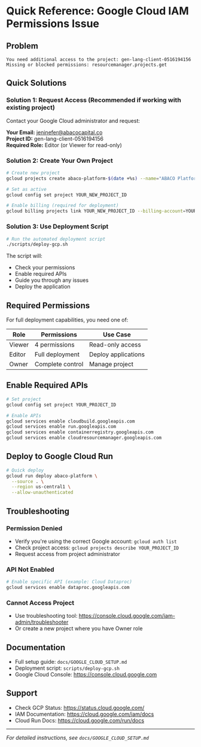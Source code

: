 # Quick Reference: Google Cloud IAM Permissions Issue

## Problem
```
You need additional access to the project: gen-lang-client-0516194156
Missing or blocked permissions: resourcemanager.projects.get
```

## Quick Solutions

### Solution 1: Request Access (Recommended if working with existing project)

Contact your Google Cloud administrator and request:

**Your Email:** jeninefer@abacocapital.co  
**Project ID:** gen-lang-client-0516194156  
**Required Role:** Editor (or Viewer for read-only)

### Solution 2: Create Your Own Project

```bash
# Create new project
gcloud projects create abaco-platform-$(date +%s) --name="ABACO Platform"

# Set as active
gcloud config set project YOUR_NEW_PROJECT_ID

# Enable billing (required for deployment)
gcloud billing projects link YOUR_NEW_PROJECT_ID --billing-account=YOUR_BILLING_ACCOUNT
```

### Solution 3: Use Deployment Script

```bash
# Run the automated deployment script
./scripts/deploy-gcp.sh
```

The script will:
- Check your permissions
- Enable required APIs
- Guide you through any issues
- Deploy the application

## Required Permissions

For full deployment capabilities, you need one of:

| Role | Permissions | Use Case |
|------|-------------|----------|
| Viewer | 4 permissions | Read-only access |
| Editor | Full deployment | Deploy applications |
| Owner | Complete control | Manage project |

## Enable Required APIs

```bash
# Set project
gcloud config set project YOUR_PROJECT_ID

# Enable APIs
gcloud services enable cloudbuild.googleapis.com
gcloud services enable run.googleapis.com
gcloud services enable containerregistry.googleapis.com
gcloud services enable cloudresourcemanager.googleapis.com
```

## Deploy to Google Cloud Run

```bash
# Quick deploy
gcloud run deploy abaco-platform \
  --source . \
  --region us-central1 \
  --allow-unauthenticated
```

## Troubleshooting

### Permission Denied
- Verify you're using the correct Google account: `gcloud auth list`
- Check project access: `gcloud projects describe YOUR_PROJECT_ID`
- Request access from project administrator

### API Not Enabled
```bash
# Enable specific API (example: Cloud Dataproc)
gcloud services enable dataproc.googleapis.com
```

### Cannot Access Project
- Use troubleshooting tool: https://console.cloud.google.com/iam-admin/troubleshooter
- Or create a new project where you have Owner role

## Documentation

- Full setup guide: `docs/GOOGLE_CLOUD_SETUP.md`
- Deployment script: `scripts/deploy-gcp.sh`
- Google Cloud Console: https://console.cloud.google.com

## Support

- Check GCP Status: https://status.cloud.google.com/
- IAM Documentation: https://cloud.google.com/iam/docs
- Cloud Run Docs: https://cloud.google.com/run/docs

---

*For detailed instructions, see `docs/GOOGLE_CLOUD_SETUP.md`*
